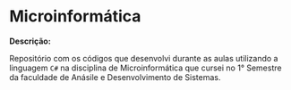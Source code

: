 # Microinformática

**Descrição:**

Repositório com os códigos que desenvolvi durante as aulas utilizando a linguagem `C#` na disciplina de Microinformática que cursei no 1° Semestre da faculdade de Anásile e Desenvolvimento de Sistemas.
